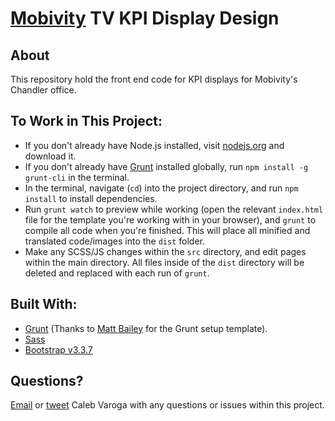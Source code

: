 # [Mobivity](http://www.mobivity.com) TV KPI Display Design

## About

This repository hold the front end code for KPI displays for Mobivity's Chandler office.

## To Work in This Project:

* If you don't already have Node.js installed, visit [nodejs.org](https://nodejs.org/en/) and download it.
* If you don't already have [Grunt](http://www.gruntjs.com) installed globally, run `npm install -g grunt-cli` in the terminal.
* In the terminal, navigate (`cd`) into the project directory, and run `npm install` to install dependencies.
* Run `grunt watch` to preview while working (open the relevant `index.html` file for the template you're working with in your browser), and `grunt` to compile all code when you're finished. This will place all minified and translated code/images into the `dist` folder.
* Make any SCSS/JS changes within the `src` directory, and edit pages within the main directory. All files inside of the `dist` directory will be deleted and replaced with each run of `grunt`.

## Built With:

* [Grunt](http://gruntjs.com/) (Thanks to [Matt Bailey](http://mattbailey.io/a-beginners-guide-to-grunt-redux/) for the Grunt setup template).
* [Sass](http://sass-lang.com/)
* [Bootstrap v3.3.7](http://getbootstrap.com/)

## Questions?

[Email](mailto:caleb.varoga@mobivity.com) or [tweet](http://www.twitter.com/calebvaroga) Caleb Varoga with any questions or issues within this project. 